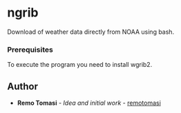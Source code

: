 # ngrib
Download of weather data directly from NOAA using bash.

### Prerequisites

To execute the program you need to install wgrib2.

## Author

* **Remo Tomasi** - *Idea and initial work* - [remotomasi](https://github.com/remotomasi)
